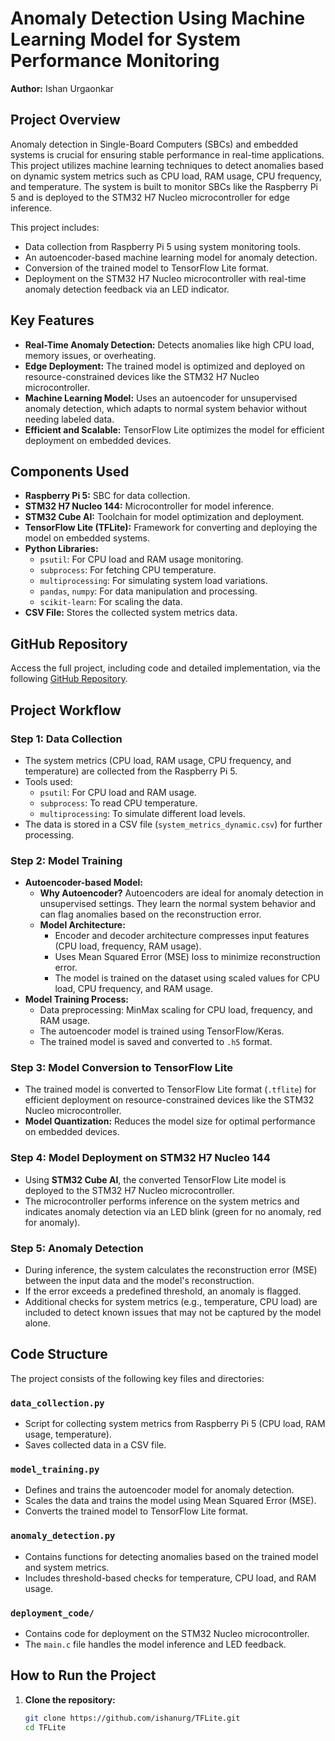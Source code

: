 # Anomaly Detection Using Machine Learning Model for System Performance Monitoring

**Author:** Ishan Urgaonkar  

## Project Overview

Anomaly detection in Single-Board Computers (SBCs) and embedded systems is crucial for ensuring stable performance in real-time applications. This project utilizes machine learning techniques to detect anomalies based on dynamic system metrics such as CPU load, RAM usage, CPU frequency, and temperature. The system is built to monitor SBCs like the Raspberry Pi 5 and is deployed to the STM32 H7 Nucleo microcontroller for edge inference.

This project includes:
- Data collection from Raspberry Pi 5 using system monitoring tools.
- An autoencoder-based machine learning model for anomaly detection.
- Conversion of the trained model to TensorFlow Lite format.
- Deployment on the STM32 H7 Nucleo microcontroller with real-time anomaly detection feedback via an LED indicator.

## Key Features

- **Real-Time Anomaly Detection:** Detects anomalies like high CPU load, memory issues, or overheating.
- **Edge Deployment:** The trained model is optimized and deployed on resource-constrained devices like the STM32 H7 Nucleo microcontroller.
- **Machine Learning Model:** Uses an autoencoder for unsupervised anomaly detection, which adapts to normal system behavior without needing labeled data.
- **Efficient and Scalable:** TensorFlow Lite optimizes the model for efficient deployment on embedded devices.

## Components Used

- **Raspberry Pi 5:** SBC for data collection.
- **STM32 H7 Nucleo 144:** Microcontroller for model inference.
- **STM32 Cube AI:** Toolchain for model optimization and deployment.
- **TensorFlow Lite (TFLite):** Framework for converting and deploying the model on embedded systems.
- **Python Libraries:**
  - `psutil`: For CPU load and RAM usage monitoring.
  - `subprocess`: For fetching CPU temperature.
  - `multiprocessing`: For simulating system load variations.
  - `pandas`, `numpy`: For data manipulation and processing.
  - `scikit-learn`: For scaling the data.
- **CSV File:** Stores the collected system metrics data.

## GitHub Repository

Access the full project, including code and detailed implementation, via the following [GitHub Repository](https://github.com/ishanurg/TFLite.git).

## Project Workflow

### Step 1: Data Collection

- The system metrics (CPU load, RAM usage, CPU frequency, and temperature) are collected from the Raspberry Pi 5.
- Tools used:
  - `psutil`: For CPU load and RAM usage.
  - `subprocess`: To read CPU temperature.
  - `multiprocessing`: To simulate different load levels.
- The data is stored in a CSV file (`system_metrics_dynamic.csv`) for further processing.

### Step 2: Model Training

- **Autoencoder-based Model:**
  - **Why Autoencoder?** Autoencoders are ideal for anomaly detection in unsupervised settings. They learn the normal system behavior and can flag anomalies based on the reconstruction error.
  - **Model Architecture:**
    - Encoder and decoder architecture compresses input features (CPU load, frequency, RAM usage).
    - Uses Mean Squared Error (MSE) loss to minimize reconstruction error.
    - The model is trained on the dataset using scaled values for CPU load, CPU frequency, and RAM usage.
- **Model Training Process:**
  - Data preprocessing: MinMax scaling for CPU load, frequency, and RAM usage.
  - The autoencoder model is trained using TensorFlow/Keras.
  - The trained model is saved and converted to `.h5` format.

### Step 3: Model Conversion to TensorFlow Lite

- The trained model is converted to TensorFlow Lite format (`.tflite`) for efficient deployment on resource-constrained devices like the STM32 Nucleo microcontroller.
- **Model Quantization:** Reduces the model size for optimal performance on embedded devices.

### Step 4: Model Deployment on STM32 H7 Nucleo 144

- Using **STM32 Cube AI**, the converted TensorFlow Lite model is deployed to the STM32 H7 Nucleo microcontroller.
- The microcontroller performs inference on the system metrics and indicates anomaly detection via an LED blink (green for no anomaly, red for anomaly).
  
### Step 5: Anomaly Detection

- During inference, the system calculates the reconstruction error (MSE) between the input data and the model's reconstruction.
- If the error exceeds a predefined threshold, an anomaly is flagged.
- Additional checks for system metrics (e.g., temperature, CPU load) are included to detect known issues that may not be captured by the model alone.

## Code Structure

The project consists of the following key files and directories:

### `data_collection.py`
- Script for collecting system metrics from Raspberry Pi 5 (CPU load, RAM usage, temperature).
- Saves collected data in a CSV file.

### `model_training.py`
- Defines and trains the autoencoder model for anomaly detection.
- Scales the data and trains the model using Mean Squared Error (MSE).
- Converts the trained model to TensorFlow Lite format.

### `anomaly_detection.py`
- Contains functions for detecting anomalies based on the trained model and system metrics.
- Includes threshold-based checks for temperature, CPU load, and RAM usage.

### `deployment_code/`
- Contains code for deployment on the STM32 Nucleo microcontroller.
- The `main.c` file handles the model inference and LED feedback.

## How to Run the Project

1. **Clone the repository:**

   ```bash
   git clone https://github.com/ishanurg/TFLite.git
   cd TFLite
